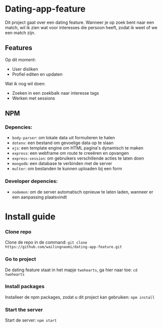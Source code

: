 # Dating-app-feature
Dit project gaat over een dating feature. Wanneer je op zoek bent naar een match, wil ik zien wat voor interesses die persoon heeft, zodat ik weet of we een match zijn. 

## Features
Op dit moment:
* User disliken
* Profiel editen en updaten 

Wat ik nog wil doen:
* Zoeken in een zoekbalk naar interesse tags
* Werken met sessions

## NPM
### Depencies:
* `body-parser`: om lokale data uit formulieren te halen
* `dotenv`: een bestand om gevoelige data op te slaan
* `ejs`: een template engine om HTML pagina's dynamisch te maken
* `express`: een webframe om route te creeëren en opvangen
* `express-session`: om gebruikers verschillende acties te laten doen
* `mongodb`: een database te verbinden met de server
* `multer`: om bestanden te kunnen uploaden bij een form

### Developer depencies:
* `nodemon`: om de server automatisch opnieuw te laten laden, wanneer er een aanpassing plaatsvindt

# Install guide
### Clone repo
Clone de repo in de command:
`git clone https://github.com/wailingnaomi/dating-app-feature.git`

### Go to project
De dating feature staat in het mapje `twohearts`, ga hier naar toe:
`cd twohearts`

### Install packages
Installeer de npm packages, zodat u dit project kan gebruiken:
`npm install`

### Start the server
Start de server:
`npm start`
